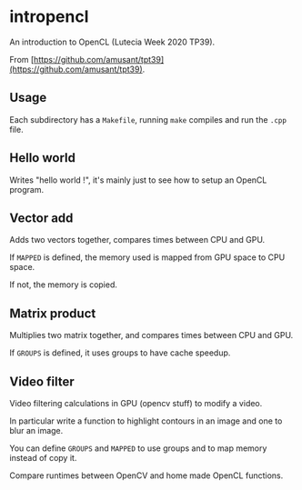 # intropencl
An introduction to OpenCL (Lutecia Week 2020 TP39).

From [https://github.com/amusant/tpt39](https://github.com/amusant/tpt39).

## Usage
Each subdirectory has a `Makefile`, running `make` compiles and run the `.cpp` file.

## Hello world
Writes "hello world !", it's mainly just to see how to setup an OpenCL program.

## Vector add
Adds two vectors together, compares times between CPU and GPU.

If `MAPPED` is defined, the memory used is mapped from GPU space to CPU space.

If not, the memory is copied.

## Matrix product
Multiplies two matrix together, and compares times between CPU and GPU.

If `GROUPS` is defined, it uses groups to have cache speedup.

## Video filter
Video filtering calculations in GPU (opencv stuff) to modify a video.

In particular write a function to highlight contours in an image and one to blur an image.

You can define `GROUPS` and `MAPPED` to use groups and to map memory instead of copy it.

Compare runtimes between OpenCV and home made OpenCL functions.
